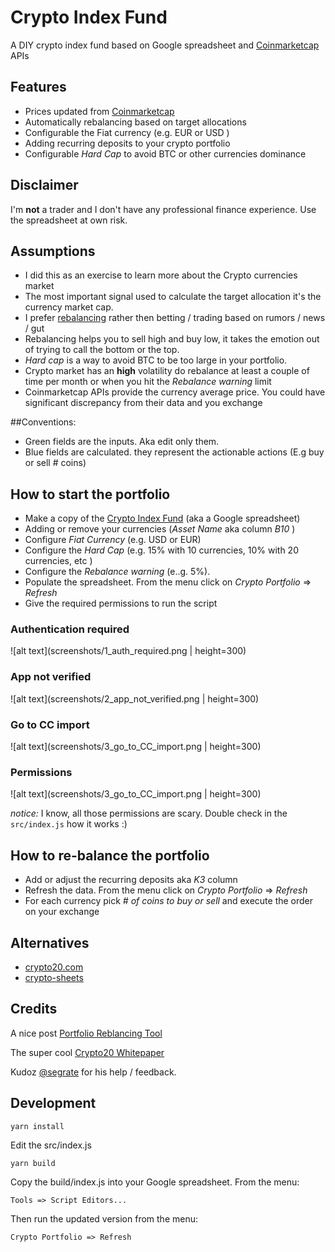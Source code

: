 # Crypto Index Fund

A DIY crypto index fund based on Google spreadsheet and [Coinmarketcap](https://coinmarketcap.com/api/) APIs

## Features
- Prices updated from [Coinmarketcap](https://coinmarketcap.com)
- Automatically rebalancing based on target allocations
- Configurable the Fiat currency (e.g. EUR or USD ) 
- Adding recurring deposits to your crypto portfolio
- Configurable _Hard Cap_ to avoid BTC or other currencies dominance 

## Disclaimer
I'm **not** a trader and I don't have any professional finance experience. 
Use the spreadsheet at own risk. 

## Assumptions
- I did this as an exercise to learn more about the Crypto currencies market
- The most important signal used to calculate the target allocation it's the currency market cap.  
- I prefer [rebalancing](https://en.wikipedia.org/wiki/Rebalancing_investments) rather then betting / trading based on rumors / news / gut 
- Rebalancing helps you to sell high and buy low, it takes the emotion out of trying to call the bottom or the top.
- _Hard cap_ is a way to avoid BTC to be too large in your portfolio.
- Crypto market has an **high** volatility do rebalance at least a couple of time per month or when you hit the _Rebalance warning_ limit
- Coinmarketcap APIs provide the currency average price. You could have significant discrepancy from their data and you exchange

##Conventions:
- Green fields are the inputs. Aka edit only them.
- Blue fields are calculated. they represent the actionable actions (E.g buy or sell # coins)
      
## How to start the portfolio
- Make a copy of the [Crypto Index Fund](https://goo.gl/v7ViJC) (aka a Google spreadsheet)
- Adding or remove your currencies (_Asset Name_ aka column _B10_ )
- Configure _Fiat Currency_ (e.g. USD or EUR)
- Configure the _Hard Cap_ (e.g. 15% with 10 currencies, 10% with 20 currencies, etc ) 
- Configure the _Rebalance warning_ (e..g. 5%).
- Populate the spreadsheet. From the menu click on _Crypto Portfolio_ => _Refresh_
- Give the required permissions to run the script

### Authentication required
![alt text](screenshots/1_auth_required.png | height=300)

### App not verified
![alt text](screenshots/2_app_not_verified.png | height=300)

### Go to CC import
![alt text](screenshots/3_go_to_CC_import.png | height=300)

### Permissions
![alt text](screenshots/3_go_to_CC_import.png | height=300)

*notice:* I know, all those permissions are scary. Double check in the `src/index.js` how it works :)
  
## How to re-balance the portfolio
- Add or adjust the recurring deposits aka _K3_ column
- Refresh the data. From the menu click on _Crypto Portfolio_ => _Refresh_
- For each currency pick _# of coins to buy or sell_ and execute the order on your exchange
     
## Alternatives
- [crypto20.com](https://crypto20.com/)
- [crypto-sheets](https://github.com/saitei/crypto-sheets)

## Credits
A nice post [Portfolio Reblancing Tool](https://steemit.com/cryptocurrency/@thorthur22/portfolio-reblancing-tool-using-google-sheets-quadruple-your-earnings)

The super cool [Crypto20 Whitepaper](https://static.crypto20.com/pdf/c20-whitepaper.pdf?_ga=2.92950557.1013622623.1514504485-1579083509.1512601968)

Kudoz [@segrate](https://twitter.com/segrate) for his help / feedback.

## Development

    yarn install

Edit the src/index.js

    yarn build

Copy the build/index.js into your Google spreadsheet. From the menu:

    Tools => Script Editors...

Then run the updated version from the menu:

    Crypto Portfolio => Refresh
 

